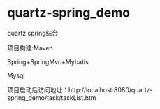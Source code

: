 quartz-spring_demo
==================

quartz spring结合

项目构建:Maven

Spring+SpringMvc+Mybatis

Mysql

项目启动后访问地址：http://localhost:8080/quartz-spring_demo/task/taskList.htm
